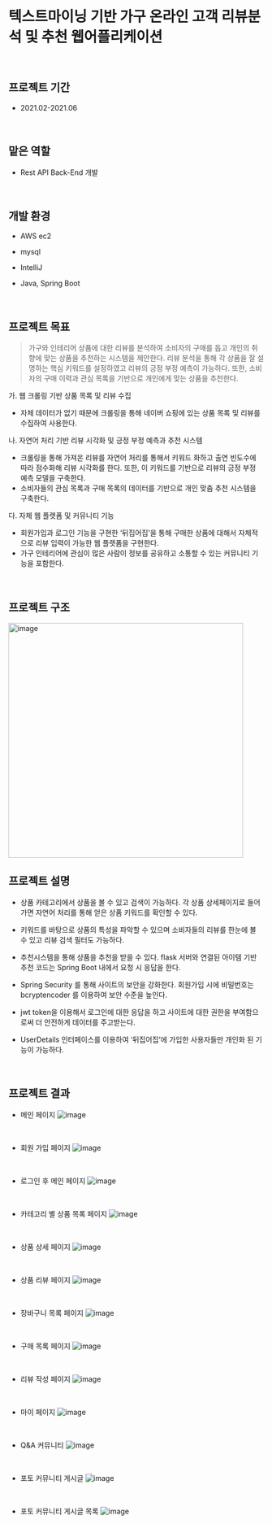 # 텍스트마이닝 기반 가구 온라인 고객 리뷰분석 및 추천 웹어플리케이션
<br>

## 프로젝트 기간
* 2021.02-2021.06

<br>

## 맡은 역할

* Rest API Back-End 개발

<br>

## 개발 환경

* AWS ec2

* mysql

* IntelliJ

* Java, Spring Boot


<br>

## 프로젝트 목표

>가구와 인테리어 상품에 대한 리뷰를 분석하여 소비자의 구매를 돕고 개인의 취향에 맞는 상품을 추천하는 시스템을 제안한다.
>리뷰 분석을 통해 각 상품을 잘 설명하는 핵심 키워드를 설정하였고 리뷰의 긍정 부정 예측이 가능하다. 또한, 소비자의 구매 이력과 관심 목록을 기반으로 개인에게 맞는 상품을 추천한다.

가. 웹 크롤링 기반 상품 목록 및 리뷰 수집
- 자체 데이터가 없기 때문에 크롤링을 통해 네이버 쇼핑에 있는 상품 목록 및 리뷰를 수집하여 사용한다.

나. 자연어 처리 기반 리뷰 시각화 및 긍정 부정 예측과 추천 시스템
- 크롤링을 통해 가져온 리뷰를 자연어 처리를 통해서 키워드 화하고 출연 빈도수에 따라 점수화해 리뷰 시각화를 한다. 또한, 이 키워드를 기반으로 리뷰의 긍정 부정 예측 모델을 구축한다.
- 소비자들의 관심 목록과 구매 목록의 데이터를 기반으로 개인 맞춤 추천 시스템을 구축한다.

다. 자체 웹 플랫폼 및 커뮤니티 기능
- 회원가입과 로그인 기능을 구현한 ‘뒤집어집’을 통해 구매한 상품에 대해서 자체적으로 리뷰 입력이 가능한 웹 플랫폼을 구현한다.
- 가구 인테리어에 관심이 많은 사람이 정보를 공유하고 소통할 수 있는 커뮤니티 기능을 포함한다.

<br>

## 프로젝트 구조

<img width="462" alt="image" src="https://user-images.githubusercontent.com/58569346/168980594-4a7bafe9-85e0-4834-8721-c36672b02b56.png">
<br>

## 프로젝트 설명

* 상품 카테고리에서 상품을 볼 수 있고 검색이 가능하다. 각 상품 상세페이지로 들어가면 자연어 처리를 통해 얻은 상품 키워드를 확인할 수 있다.

* 키워드를 바탕으로 상품의 특성을 파악할 수 있으며 소비자들의 리뷰를 한눈에 볼 수 있고 리뷰 검색 필터도 가능하다.

* 추천시스템을 통해 상품을 추천을 받을 수 있다. flask 서버와 연결된 아이템 기반 추천 코드는 Spring Boot 내에서 요청 시 응답을 한다.

* Spring Security 를 통해 사이트의 보안을 강화한다. 회원가입 시에 비밀번호는 bcryptencoder 를 이용하여 보안 수준을 높인다.

* jwt token을 이용해서 로그인에 대한 응답을 하고 사이트에 대한 권한을 부여함으로써 더 안전하게 데이터를 주고받는다.

* UserDetails 인터페이스를 이용하여 ‘뒤집어집’에 가입한 사용자들만 개인화 된 기능이 가능하다.

<br>

## 프로젝트 결과

* 메인 페이지
![image](https://user-images.githubusercontent.com/58569346/168983877-46dbc729-21f8-4adf-8f5a-bb09e7dc8723.png)
<br>

* 회원 가입 페이지
![image](https://user-images.githubusercontent.com/58569346/168983898-c288acba-8db5-439e-9ac1-fa775bedb59f.png)
<br>

* 로그인 후 메인 페이지
![image](https://user-images.githubusercontent.com/58569346/168983915-9abc90d2-bbcb-4d8d-bbd3-bc5e71256a61.png)
<br>

* 카테고리 별 상품 목록 페이지
![image](https://user-images.githubusercontent.com/58569346/168983941-4d7caa0a-0870-402d-919f-eb56777aa8f1.png)
<br>

* 상품 상세 페이지
![image](https://user-images.githubusercontent.com/58569346/168984060-43b27939-c581-423d-9b13-e86b83b5a382.png)
<br>

* 상품 리뷰 페이지
![image](https://user-images.githubusercontent.com/58569346/168984141-3c6e1b75-0baa-47c4-8c4f-c2ebd2015e50.png)
<br>

* 장바구니 목록 페이지
![image](https://user-images.githubusercontent.com/58569346/168984167-c5d18a4e-0ee5-4366-bd4e-2c0ef9ccfa43.png)
<br>

* 구매 목록 페이지
![image](https://user-images.githubusercontent.com/58569346/168984197-ac29d637-8f5b-462e-a132-3f4dadb263df.png)
<br>

* 리뷰 작성 페이지
![image](https://user-images.githubusercontent.com/58569346/168984233-047c50eb-4ad1-48bc-a305-209d4266944d.png)
<br>

* 마이 페이지
![image](https://user-images.githubusercontent.com/58569346/168984255-8e8b1f37-62b9-40bb-8d35-779d5319d093.png)
<br>

* Q&A 커뮤니티
![image](https://user-images.githubusercontent.com/58569346/168984269-c6469e4d-02fe-42fe-913e-955ac4dcfb17.png)
<br>

* 포토 커뮤니티 게시글
![image](https://user-images.githubusercontent.com/58569346/168984461-ec4e8f2d-1661-47a6-a619-feb7bc3a19cb.png)
<br>

* 포토 커뮤니티 게시글 목록
![image](https://user-images.githubusercontent.com/58569346/168984433-837a0356-3630-44df-af90-b50b5382b40b.png)




